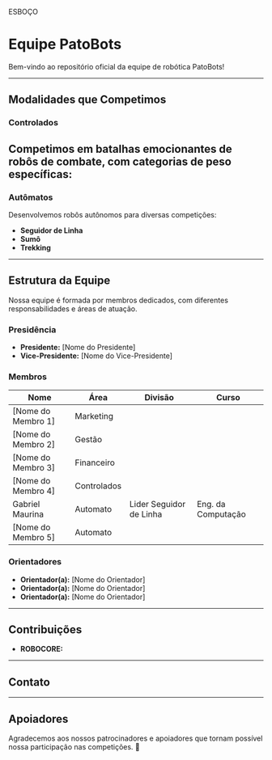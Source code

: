ESBOÇO
# Equipe PatoBots

Bem-vindo ao repositório oficial da equipe de robótica PatoBots! 

---

## Modalidades que Competimos

### Controlados
Competimos em batalhas emocionantes de robôs de combate, com categorias de peso específicas:
- 


### Autômatos
Desenvolvemos robôs autônomos para diversas competições:
- **Seguidor de Linha**
- **Sumô**
- **Trekking**

---

## Estrutura da Equipe

Nossa equipe é formada por membros dedicados, com diferentes responsabilidades e áreas de atuação.

### Presidência
- **Presidente:** [Nome do Presidente]  
- **Vice-Presidente:** [Nome do Vice-Presidente]  

### Membros
| Nome                | Área                         | Divisão                 | Curso              |
|---------------------|------------------------------|-------------------------|--------------------|
| [Nome do Membro 1] | Marketing                     | |
| [Nome do Membro 2] | Gestão                        | |
| [Nome do Membro 3] | Financeiro                    | |
| [Nome do Membro 4] | Controlados                   | |
| Gabriel Maurina    | Automato                      | Lider Seguidor de Linha | Eng. da Computação |
| [Nome do Membro 5] | Automato                      | |

### Orientadores
- **Orientador(a):** [Nome do Orientador]
- **Orientador(a):** [Nome do Orientador]
- **Orientador(a):** [Nome do Orientador]   

---

## Contribuições

- **ROBOCORE:**

---

## Contato

---

## Apoiadores

Agradecemos aos nossos patrocinadores e apoiadores que tornam possível nossa participação nas competições. 💙
